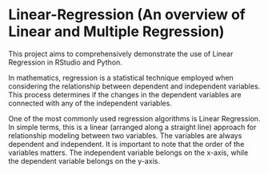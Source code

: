 # Linear-Regression (An overview of Linear and Multiple Regression)

This project aims to comprehensively demonstrate the use of Linear Regression in RStudio and Python. 

In mathematics, regression is a statistical technique employed when considering the relationship between dependent and independent variables. This process determines if the changes in the dependent variables are connected with any of the independent variables.

One of the most commonly used regression algorithms is Linear Regression. In simple terms, this is a linear (arranged along a straight line) approach for relationship modeling between two variables. The variables are always dependent and independent. It is important to note that the order of the variables matters. The independent variable belongs on the x-axis, while the dependent variable belongs on the y-axis.
